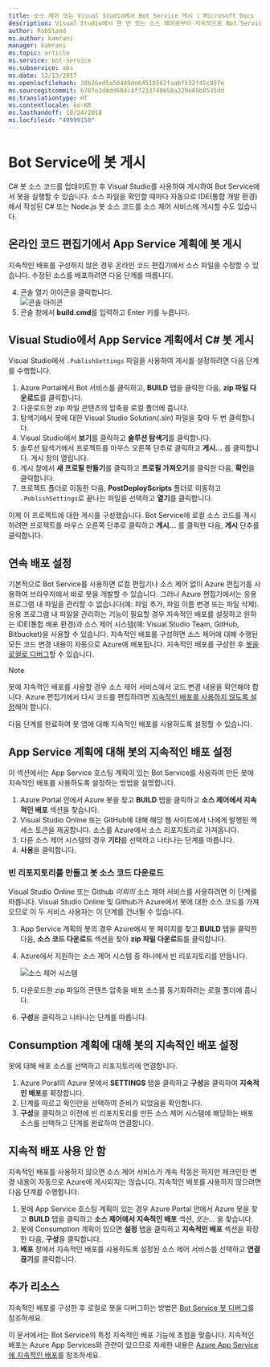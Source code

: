 ```yaml
---
title: 소스 제어 또는 Visual Studio에서 Bot Service 게시 | Microsoft Docs
description: Visual Studio에서 한 번 또는 소스 제어로부터 지속적으로 Bot Service 봇을 게시하는 방법을 살펴봅니다.
author: RobStand
ms.author: kamrani
manager: kamrani
ms.topic: article
ms.service: bot-service
ms.subservice: abs
ms.date: 12/13/2017
ms.openlocfilehash: 38b26ed5a50409de64518562faabf532f45c857e
ms.sourcegitcommit: b78fe3d8dd604c4f7233740658a229e85b8535dd
ms.translationtype: HT
ms.contentlocale: ko-KR
ms.lasthandoff: 10/24/2018
ms.locfileid: "49999150"
---
```

# <a name="publish-a-bot-to-bot-service"></a>Bot Service에 봇 게시

C# 봇 소스 코드를 업데이트한 후 Visual Studio를 사용하여 게시하여 Bot Service에서 봇을 실행할 수 있습니다. 소스 파일을 확인할 때마다 자동으로 IDE(통합 개발 환경)에서 작성된 C# 또는 Node.js 봇 소스 코드를 소스 제어 서비스에 게시할 수도 있습니다.


## <a name="publish-a-bot-on-app-service-plan-from-the-online-code-editor"></a>온라인 코드 편집기에서 App Service 계획에 봇 게시

지속적인 배포를 구성하지 않은 경우 온라인 코드 편집기에서 소스 파일을 수정할 수 있습니다. 수정된 소스를 배포하려면 다음 단계를 따릅니다.

4. 콘솔 열기 아이콘을 클릭합니다.  
    ![콘솔 아이콘](~/media/azure-bot-service-console-icon.png)
2. 콘솔 창에서 **build.cmd**를 입력하고 Enter 키를 누릅니다.


## <a name="publish-c-bot-on-app-service-plan-from-visual-studio"></a>Visual Studio에서 App Service 계획에서 C# 봇 게시 

Visual Studio에서 `.PublishSettings` 파일을 사용하여 게시를 설정하려면 다음 단계를 수행합니다.

1. Azure Portal에서 Bot 서비스를 클릭하고, **BUILD** 탭을 클릭한 다음, **zip 파일 다운로드**를 클릭합니다.
3. 다운로드한 zip 파일 콘텐츠의 압축을 로컬 폴더에 풉니다.
4. 탐색기에서 봇에 대한 Visual Studio Solution(.sln) 파일을 찾아 두 번 클릭합니다.
4. Visual Studio에서 **보기**를 클릭하고 **솔루션 탐색기**를 클릭합니다.
5. 솔루션 탐색기에서 프로젝트를 마우스 오른쪽 단추로 클릭하고 **게시...** 를 클릭합니다. 게시 창이 열립니다. 
6. 게시 창에서 **새 프로필 만들기**를 클릭하고 **프로필 가져오기**를 클릭한 다음, **확인**을 클릭합니다.
7. 프로젝트 폴더로 이동한 다음, **PostDeployScripts** 폴더로 이동하고 `.PublishSettings`로 끝나는 파일을 선택하고 **열기**를 클릭합니다.

이제 이 프로젝트에 대한 게시를 구성했습니다. Bot Service에 로컬 소스 코드를 게시하려면 프로젝트를 마우스 오른쪽 단추로 클릭하고 **게시...** 를 클릭한 다음, **게시** 단추를 클릭합니다. 

## <a name="set-up-continuous-deployment"></a>연속 배포 설정

기본적으로 Bot Service를 사용하면 로컬 편집기나 소스 제어 없이 Azure 편집기를 사용하여 브라우저에서 바로 봇을 개발할 수 있습니다. 그러나 Azure 편집기에서는 응용 프로그램 내 파일을 관리할 수 없습니다(예: 파일 추가, 파일 이름 변경 또는 파일 삭제). 응용 프로그램 내 파일을 관리하는 기능이 필요할 경우 지속적인 배포를 설정하고 원하는 IDE(통합 배포 환경)과 소스 제어 시스템(예: Visual Studio Team, GitHub, Bitbucket)을 사용할 수 있습니다. 지속적인 배포를 구성하면 소스 제어에 대해 수행된 모든 코드 변경 내용이 자동으로 Azure에 배포됩니다. 지속적인 배포를 구성한 후 [봇을 로컬로 디버그](bot-service-debug-bot.md)할 수 있습니다.

> [!NOTE]
> 봇에 지속적인 배포를 사용할 경우 소스 제어 서비스에서 코드 변경 내용을 확인해야 합니다. Azure 편집기에서 다시 코드를 편집하려면 [지속적인 배포를 사용하지 않도록 설정](#disable-continuous-deployment)해야 합니다.

다음 단계를 완료하여 봇 앱에 대해 지속적인 배포를 사용하도록 설정할 수 있습니다.

## <a name="set-up-continuous-deployment-for-a-bot-on-an-app-service-plan"></a>App Service 계획에 대해 봇의 지속적인 배포 설정

이 섹션에서는 App Service 호스팅 계획이 있는 Bot Service를 사용하여 만든 봇에 지속적인 배포를 사용하도록 설정하는 방법을 설명합니다.

1. Azure Portal 안에서 Azure 봇을 찾고 **BUILD** 탭을 클릭하고 **소스 제어에서 지속적인 배포** 섹션을 찾습니다.
2. Visual Studio Online 또는 GitHub에 대해 해당 웹 사이트에서 나에게 발행된 액세스 토큰을 제공합니다. 소스를 Azure에서 소스 리포지토리로 가져옵니다.
3. 다른 소스 제어 시스템의 경우 **기타**를 선택하고 나타나는 단계를 따릅니다. 
3. **사용**을 클릭합니다.  

### <a name="create-an-empty-repository-and-download-bot-source-code"></a>빈 리포지토리를 만들고 봇 소스 코드 다운로드

Visual Studio Online 또는 Github *이외의* 소스 제어 서비스를 사용하려면 이 단계를 따릅니다. Visual Studio Online 및 Github가 Azure에서 봇에 대한 소스 코드를 가져오므로 이 두 서비스 사용자는 이 단계를 건너뛸 수 있습니다.

3. App Service 계획의 봇의 경우 Azure에서 봇 페이지를 찾고 **BUILD** 탭을 클릭한 다음, **소스 코드 다운로드** 섹션을 찾아 **zip 파일 다운로드**를 클릭합니다.
1. Azure에서 지원하는 소스 제어 시스템 중 하나에서 빈 리포지토리를 만듭니다.

    ![소스 제어 시스템](~/media/continuous-integration-sourcecontrolsystem.png)

3. 다운로드한 zip 파일의 콘텐츠 압축을 배포 소스를 동기화하려는 로컬 폴더에 풉니다.
4. **구성**을 클릭하고 나타나는 단계를 따릅니다. 

## <a name="set-up-continuous-deployment-for-a-bot-on-a-consumption-plan"></a>Consumption 계획에 대해 봇의 지속적인 배포 설정 

봇에 대해 배포 소스를 선택하고 리포지토리에 연결합니다. 

1. Azure Poral의 Azure 봇에서 **SETTINGS** 탭을 클릭하고 **구성**을 클릭하여 **지속적인 배포**를 확장합니다.  
2. 단계를 따르고 확인란을 선택하여 준비가 되었음을 확인합니다. 
3. **구성**을 클릭하고 이전에 빈 리포지토리를 만든 소스 제어 시스템에 해당하는 배포 소스를 선택하고 단계를 완료하여 연결합니다.   


## <a name="disable-continuous-deployment"></a>지속적 배포 사용 안 함 

지속적인 배포를 사용하지 않으면 소스 제어 서비스가 계속 작동은 하지만 체크인한 변경 내용이 자동으로 Azure에 게시되지는 않습니다. 지속적인 배포를 사용하지 않으려면 다음 단계를 수행합니다.

1. 봇에 App Service 호스팅 계획이 있는 경우 Azure Portal 안에서 Azure 봇을 찾고 **BUILD** 탭을 클릭하고 **소스 제어에서 지속적인 배포** 섹션, *또는...* 을 찾습니다. 
2. 봇에 Consumption 계획이 있으면 **설정** 탭을 클릭하고 **지속적인 배포** 섹션을 확장한 다음, **구성**을 클릭합니다.
3. **배포** 창에서 지속적인 배포를 사용하도록 설정된 소스 제어 서비스를 선택하고 **연결 끊기**를 클릭합니다.  


## <a name="additional-resources"></a>추가 리소스

지속적인 배포를 구성한 후 로컬로 봇을 디버그하는 방법은 [Bot Service 봇 디버그](bot-service-debug-bot.md)를 참조하세요.

이 문서에서는 Bot Service의 특정 지속적인 배포 기능에 초점을 맞춥니다. 지속적인 배포는 Azure App Services와 관련이 있으므로 자세한 내용은 <a href="https://azure.microsoft.com/en-us/documentation/articles/app-service-continuous-deployment/" target="_blank">Azure App Service에 지속적인 배포</a>를 참조하세요.
